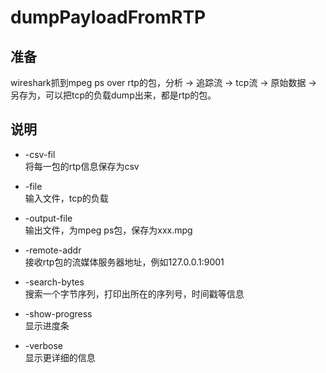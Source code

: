 # dumpPayloadFromRTP

## 准备
wireshark抓到mpeg ps over rtp的包，分析 -> 追踪流 -> tcp流 -> 原始数据 -> 另存为，可以把tcp的负载dump出来，都是rtp的包。

## 说明
- -csv-fil  
将每一包的rtp信息保存为csv

- -file  
输入文件，tcp的负载

- -output-file  
输出文件，为mpeg ps包，保存为xxx.mpg

- -remote-addr  
接收rtp包的流媒体服务器地址，例如127.0.0.1:9001

- -search-bytes  
搜索一个字节序列，打印出所在的序列号，时间戳等信息

- -show-progress  
显示进度条

-  -verbose  
显示更详细的信息
